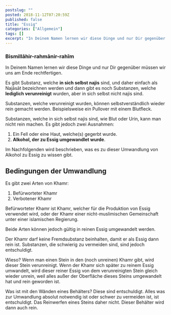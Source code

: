 ```yaml
---
postslug: ""
posted: 2018-11-12T07:20:59Z
published: false
title: "Essig"
categories: ["Allgemein"]
tags: []
excerpt: "In Deinem Namen lernen wir diese Dinge und nur Dir gegenüber müssen wir uns am Ende rechtfertigen.E..."
---
```


### Bismillāhir-rahmānir-rahīm

In Deinem Namen lernen wir diese Dinge und nur Dir gegenüber müssen wir uns am Ende rechtfertigen.

Es gibt Substanz, welche **in sich selbst najis** sind, und daher einfach als Najāsāt bezeichnen werden und dann gibt es noch Substanzen, welche **lediglich verunreinigt** wurden, aber in sich selbst nicht najis sind.

Substanzen, welche verunreinigt wurden, können selbstverständlich wieder rein gemacht werden. Beispielsweise ein Pullover mit einem Blutfleck.

Substanzen, welche in sich selbst najis sind, wie Blut oder Urin, kann man nicht rein machen. Es gibt jedoch zwei Ausnahmen:

1. Ein Fell oder eine Haut, welche(s) gegerbt wurde.
2. **Alkohol, der zu Essig umgewandlet wurde**.

Im Nachfolgenden wird beschrieben, was es zu dieser Umwandlung von Alkohol zu Essig zu wissen gibt.

## Bedingungen der Umwandlung

Es gibt zwei Arten von Khamr:

1. Befürworteter Khamr
2. Verbotener Khamr

Befürworteter Khamr ist Khamr, welcher für die Produktion von Essig verwendet wird, oder der Khamr einer nicht-muslimischen Gemeinschaft unter einer islamischen Regierung.

Beide Arten können jedoch gültig in reinen Essig umgewandelt werden.

Der Khamr darf keine Fremdsubstanz beinhalten, damit er als Essig dann rein ist. Substanzen, die schwierig zu vermeiden sind, sind jedoch entschuldigt.

Wieso? Wenn man einen Stein in den (noch unreinen) Khamr gibt, wird dieser Stein verunreinigt. Wenn der Khamr sich später zu reinem Essig umwandelt, wird dieser reiner Essig von dem verunreinigten Stein gleich wieder unrein, weil alles außer der Oberfläche dieses Steins umgewandelt hat und rein geworden ist.

Was ist mit den Wänden eines Behälters? Diese sind entschuldigt. Alles was zur Umwandlung absolut notwendig ist oder schwer zu vermeiden ist, ist entschuldigt. Das Reinwerfen eines Steins daher nicht. Dieser Behälter wird dann auch rein.
